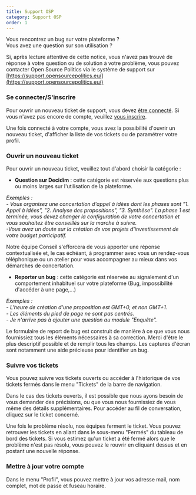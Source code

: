 ```yaml
---
title: Support OSP
category: Support OSP
order: 1
---
```


Vous rencontrez un bug sur votre plateforme ?<br>
Vous avez une question sur son utilisation ?<br>

Si, après lecture attentive de cette notice, vous n'avez pas trouvé de réponse à votre question ou de solution à votre problème, vous pouvez contacter Open Source Politics via le système de support sur [https://support.opensourcepolitics.eu/](https://support.opensourcepolitics.eu/)

### Se connecter/S'inscrire

Pour ouvrir un nouveau ticket de support, vous devez [être connecté](https://support.opensourcepolitics.eu/open.php). Si vous n'avez pas encore de compte, veuillez [vous inscrire](https://support.opensourcepolitics.eu/account.php?do=create).

Une fois connecté à votre compte, vous avez la possibilité d'ouvrir un nouveau ticket, d'afficher la liste de vos tickets ou de paramétrer votre profil.

### Ouvrir un nouveau ticket

Pour ouvrir un nouveau ticket, veuillez tout d'abord choisir la catégorie :

* **Question sur Decidim** : cette catégorie est réservée aux questions plus ou moins larges sur l'utilisation de la plateforme.

_Exemples :_
<br>
_- Vous organisez une concertation d'appel à idées dont les phases sont "1. Appel à idées", "2. Analyse des propositions", "3. Synthèse". La phase 1 est terminée, vous devez changer la configuration de votre concertation et vous souhaitez être conseillés sur la marche à suivre._
<br>
_-Vous avez un doute sur la création de vos projets d'investissement de votre budget participatif._

Notre équipe Conseil s'efforcera de vous apporter une réponse contextualisée et, le cas échéant, à programmer avec vous un rendez-vous téléphonique ou un atelier pour vous accompagner au mieux dans vos démarches de concertation.

* **Reporter un bug** : cette catégorie est réservée au signalement d'un comportement inhabituel sur votre plateforme (Bug, impossibilité d'accéder à une page,...)

_Exemples :_
<br>
_- L'heure de création d'une proposition est GMT+0, et non GMT+1._
<br>
_- Les éléments du pied de page ne sont pas centrés._
<br>
_- Je n'arrive pas à ajouter une question au module "Enquête"._

Le formulaire de report de bug est construit de manière à ce que vous nous fournissiez tous les éléments nécessaires à sa correction. Merci d'être le plus descriptif possible et de remplir tous les champs. Les captures d'écran sont notamment une aide précieuse pour identifier un bug.


### Suivre vos tickets

Vous pouvez suivre vos tickets ouverts ou accéder à l'historique de vos tickets fermés dans le menu "Tickets" de la barre de navigation.

Dans le cas des tickets ouverts, il est possible que nous ayons besoin de vous demander des précisions, ou que vous nous fournissiez de vous même des détails supplémentaires. Pour accéder au fil de conversation, cliquez sur le ticket concerné.

Une fois le problème résolu, nos équipes ferment le ticket. Vous pouvez retrouver les tickets en allant dans le sous-menu "Fermés" du tableau de bord des tickets.
Si vous estimez qu'un ticket a été fermé alors que le problème n'est pas résolu, vous pouvez le rouvrir en cliquant dessus et en postant une nouvelle réponse.


### Mettre à jour votre compte

Dans le menu "Profil", vous pouvez mettre à jour vos adresse mail, nom complet, mot de passe et fuseau horaire.



